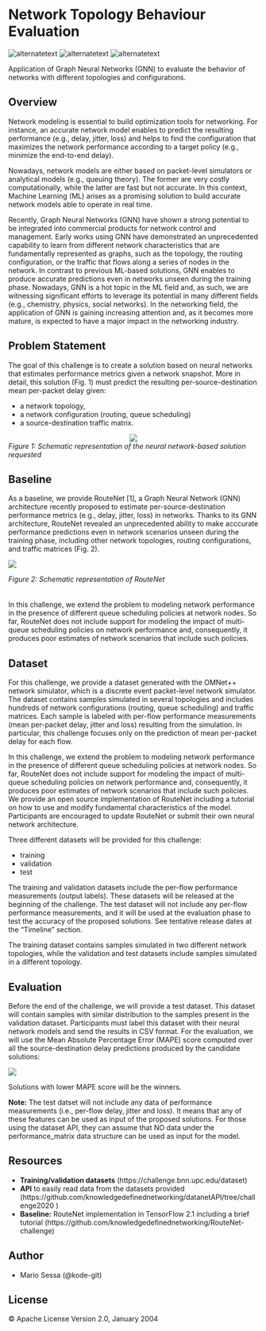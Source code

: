 # Network Topology Behaviour Evaluation
<p>
	<img src="https://img.shields.io/badge/state-in progress-yellow" alt="alternatetext">
	<img src="https://img.shields.io/badge/version-1.0%20-blue" alt="alternatetext">
  <img src="https://img.shields.io/badge/language-Python 3-blue" alt="alternatetext">
</p>
Application of Graph Neural Networks (GNN) to evaluate the behavior of networks with different topologies and configurations.

## Overview 
Network modeling is essential to build optimization tools for networking. For instance, an accurate network model enables to predict the resulting performance (e.g., delay, jitter, loss) and helps to find the configuration that maximizes the network performance according to a target policy (e.g., minimize the end-to-end delay). 

Nowadays, network models are either based on packet-level simulators or analytical models (e.g., queuing theory). The former are very costly computationally, while the latter are fast but not accurate. In this context, Machine Learning (ML) arises as a promising solution to build accurate network models able to operate in real time. 

Recently, Graph Neural Networks (GNN) have shown a strong potential to be integrated into commercial products for network control and management. Early works using GNN have demonstrated an unprecedented capability to learn from different network characteristics that are fundamentally represented as graphs, such as the topology, the routing configuration, or the traffic that flows along a series of nodes in the network. In contrast to previous ML-based solutions, GNN enables to produce accurate predictions even in networks unseen during the training phase. Nowadays, GNN is a hot topic in the ML field and, as such, we are witnessing significant efforts to leverage its potential in many different fields (e.g., chemistry, physics, social networks). In the networking field, the application of GNN is gaining increasing attention and, as it becomes more mature, is expected to have a major impact in the networking industry.

## Problem Statement 
The goal of this challenge is to create a solution based on neural networks that estimates performance metrics given a network snapshot. More in detail, this solution (Fig. 1) must predict the resulting per-source-destination mean per-packet delay given: 
<ul>
<li>a network topology,</li>
<li>a network configuration (routing, queue scheduling)</li>
<li>a source-destination traffic matrix.</li>
</ul>
<div style="text-align:center"><img style="text-align:center" src="https://bnn.upc.edu/wp-content/uploads/2020/11/model_solution.png"></img></div>
<div><i>Figure 1: Schematic representation of the neural network-based solution requested</i></div>

## Baseline

As a baseline, we provide RouteNet [1], a Graph Neural Network (GNN) architecture recently proposed to estimate per-source-destination performance metrics (e.g., delay, jitter, loss) in networks. Thanks to its GNN architecture, RouteNet revealed an unprecedented ability to make acccurate performance predictions even in network scenarios unseen during the training phase, including other network topologies, routing configurations, and traffic matrices (Fig. 2).

<img src="https://i.ibb.co/XW1wBWX/Screenshot-2021-06-20-at-14-43-18.png"></img>
<div><i>Figure 2: Schematic representation of RouteNet</i></div>
<br><br>
In this challenge, we extend the problem to modeling network performance in the presence of different queue scheduling policies at network nodes. So far, RouteNet does not include support for modeling the impact of multi-queue scheduling policies on network performance and, consequently, it produces poor estimates of network scenarios that include such policies.

## Dataset

For this challenge, we provide a dataset generated with the OMNet++ network simulator, which is a discrete event packet-level network simulator. The dataset contains samples simulated in several topologies and includes hundreds of network configurations (routing, queue scheduling) and traffic matrices. Each sample is labeled with per-flow performance measurements (mean per-packet delay, jitter and loss) resulting from the simulation. In particular, this challenge focuses only on the prediction of mean per-packet delay for each flow.

In this challenge, we extend the problem to modeling network performance in the presence of different queue scheduling policies at network nodes. So far, RouteNet does not include support for modeling the impact of multi-queue scheduling policies on network performance and, consequently, it produces poor estimates of network scenarios that include such policies. We provide an open source implementation of RouteNet including a tutorial on how to use and modify fundamental characteristics of the model. Participants are encouraged to update RouteNet or submit their own neural network architecture.

Three different datasets will be provided for this challenge: 
<ul>
<li>training</li>
<li>validation</li>
<li>test</li>
</ul>

The training and validation datasets include the per-flow performance measurements (output labels). These datasets will be released at the beginning of the challenge. The test dataset will not include any per-flow performance measurements, and it will be used at the evaluation phase to test the accuracy of the proposed solutions. See tentative release dates at the “Timeline” section.

The training dataset contains samples simulated in two different network topologies, while the validation and test datasets include samples simulated in a different topology.

## Evaluation
Before the end of the challenge, we will provide a test dataset. This dataset will contain samples with similar distribution to the samples present in the validation dataset. Participants must label this dataset with their neural network models and send the results in CSV format. For the evaluation, we will use the Mean Absolute Percentage Error (MAPE) score computed over all the source-destination delay predictions produced by the candidate solutions:

<img src="https://bnn.upc.edu/wp-content/uploads/2020/11/evaluation.png"></img>

Solutions with lower MAPE score will be the winners.

<b>Note:</b> The test datset will not include any data of performance measurements (i.e., per-flow delay, jitter and loss). It means that any of these features can be used as input of the proposed solutions. For those using the dataset API, they can assume that NO data under the performance_matrix data structure can be used as input for the model.

## Resources

<ul>
<li><b>Training/validation datasets</b> (https://challenge.bnn.upc.edu/dataset)</li>
<li><b>API</b> to easily read data from the datasets provided (https://github.com/knowledgedefinednetworking/datanetAPI/tree/challenge2020 )</li>
<li><b>Baseline:</b> RouteNet implementation in TensorFlow 2.1 including a brief tutorial (https://github.com/knowledgedefinednetworking/RouteNet-challenge)</li>
</ul>

## Author

- Mario Sessa (@kode-git)

## License

&copy; Apache License Version 2.0, January 2004
